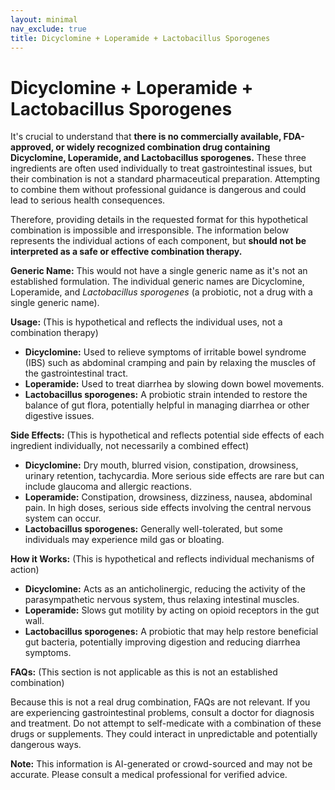 ```yaml
---
layout: minimal
nav_exclude: true
title: Dicyclomine + Loperamide + Lactobacillus Sporogenes
---
```


# Dicyclomine + Loperamide + Lactobacillus Sporogenes

It's crucial to understand that **there is no commercially available, FDA-approved, or widely recognized combination drug containing Dicyclomine, Loperamide, and Lactobacillus sporogenes.**  These three ingredients are often used individually to treat gastrointestinal issues, but their combination is not a standard pharmaceutical preparation.  Attempting to combine them without professional guidance is dangerous and could lead to serious health consequences.

Therefore, providing details in the requested format for this hypothetical combination is impossible and irresponsible.  The information below represents the individual actions of each component, but **should not be interpreted as a safe or effective combination therapy.**

**Generic Name:**  This would not have a single generic name as it's not an established formulation.  The individual generic names are Dicyclomine, Loperamide, and *Lactobacillus sporogenes* (a probiotic, not a drug with a single generic name).

**Usage:**  (This is hypothetical and reflects the individual uses, not a combination therapy)

* **Dicyclomine:** Used to relieve symptoms of irritable bowel syndrome (IBS) such as abdominal cramping and pain by relaxing the muscles of the gastrointestinal tract.
* **Loperamide:** Used to treat diarrhea by slowing down bowel movements.
* **Lactobacillus sporogenes:** A probiotic strain intended to restore the balance of gut flora, potentially helpful in managing diarrhea or other digestive issues.

**Side Effects:** (This is hypothetical and reflects potential side effects of each ingredient individually, not necessarily a combined effect)

* **Dicyclomine:** Dry mouth, blurred vision, constipation, drowsiness, urinary retention, tachycardia.  More serious side effects are rare but can include glaucoma and allergic reactions.
* **Loperamide:** Constipation, drowsiness, dizziness, nausea, abdominal pain.  In high doses, serious side effects involving the central nervous system can occur.
* **Lactobacillus sporogenes:** Generally well-tolerated, but some individuals may experience mild gas or bloating.


**How it Works:** (This is hypothetical and reflects individual mechanisms of action)

* **Dicyclomine:** Acts as an anticholinergic, reducing the activity of the parasympathetic nervous system, thus relaxing intestinal muscles.
* **Loperamide:** Slows gut motility by acting on opioid receptors in the gut wall.
* **Lactobacillus sporogenes:**  A probiotic that may help restore beneficial gut bacteria, potentially improving digestion and reducing diarrhea symptoms.


**FAQs:**  (This section is not applicable as this is not an established combination)

Because this is not a real drug combination, FAQs are not relevant.  If you are experiencing gastrointestinal problems, consult a doctor for diagnosis and treatment. Do not attempt to self-medicate with a combination of these drugs or supplements.  They could interact in unpredictable and potentially dangerous ways.


**Note:** This information is AI-generated or crowd-sourced and may not be accurate. Please consult a medical professional for verified advice.